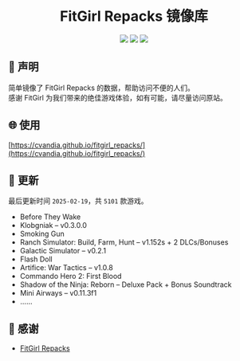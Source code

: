 ﻿<div align="center">

# FitGirl Repacks 镜像库

![](https://count.getloli.com/get/@fitgirl_repacks?theme=booru-lewd)
![](https://img.shields.io/badge/ci-passing-brightgreen.svg?logo=github) ![](https://img.shields.io/badge/license-MIT-brightgreen.svg)

</div>

## 📜 声明
简单镜像了 FitGirl Repacks 的数据，帮助访问不便的人们。  
感谢 FitGirl 为我们带来的绝佳游戏体验，如有可能，请尽量访问原站。

## 🌐 使用
[https://cvandia.github.io/fitgirl_repacks/](https://cvandia.github.io/fitgirl_repacks/)

## 🔄 更新
最后更新时间 `2025-02-19`，共 `5101` 款游戏。
- Before They Wake
- Klobgniak – v0.3.0.0
- Smoking Gun
- Ranch Simulator: Build, Farm, Hunt – v1.152s + 2 DLCs/Bonuses
- Galactic Simulator – v0.2.1
- Flash Doll
- Artifice: War Tactics – v1.0.8
- Commando Hero 2: First Blood
- Shadow of the Ninja: Reborn – Deluxe Pack + Bonus Soundtrack
- Mini Airways – v0.11.3f1
- ……

## 🙏 感谢
- [FitGirl Repacks](https://fitgirl-repacks.site/)
